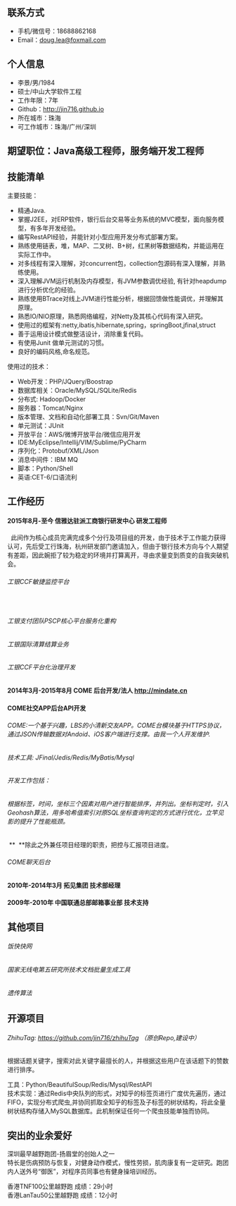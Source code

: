 ## 联系方式

* 手机/微信号：18688862168 
* Email：doug.lea@foxmail.com

## 个人信息

* 李景/男/1984 
* 硕士/中山大学软件工程 
* 工作年限：7年
* Github：http://jin716.github.io
* 所在城市：珠海
* 可工作城市：珠海/广州/深圳

## 期望职位：Java高级工程师，服务端开发工程师


## 技能清单

主要技能：
* 精通Java.
* 掌握J2EE，对ERP软件，银行后台交易等业务系统的MVC模型，面向服务模型，有多年开发经验。
* 编写RestAPI经验，并能针对小型应用开发分布式部署方案。
* 熟练使用链表，堆，MAP、二叉树、B+树，红黑树等数据结构，并能运用在实际工作中。
* 对多线程有深入理解，对concurrent包，collection包源码有深入理解，并熟练使用。
* 深入理解JVM运行机制及内存模型，有JVM参数调优经验, 有针对heapdump进行分析优化的经验。
* 熟练使用BTrace对线上JVM进行性能分析，根据回馈做性能调优，并理解其原理。
* 熟悉IO/NIO原理，熟悉网络编程，对Netty及其核心代码有深入研究。
* 使用过的框架有:netty,ibatis,hibernate,spring，springBoot,jfinal,struct
* 善于运用设计模式做整洁设计，消除重复代码。
* 有使用Junit 做单元测试的习惯。
* 良好的编码风格,命名规范。

使用过的技术：
* Web开发：PHP/JQuery/Boostrap
* 数据库相关：Oracle/MySQL/SQLite/Redis
* 分布式: Hadoop/Docker
* 服务器：Tomcat/Nginx
* 版本管理、文档和自动化部署工具：Svn/Git/Maven
* 单元测试：JUnit
* 开放平台：AWS/微博开放平台/微信应用开发
* IDE:MyEclipse/Intellij/VIM/Sublime/PyCharm
* 序列化：Protobuf/XML/Json
* 消息中间件：IBM MQ
* 脚本：Python/Shell
* 英语:CET-6/口语流利


## 工作经历
#### 2015年8月-至今 信雅达驻派工商银行研发中心 研发工程师

   此间作为核心成员完满完成多个分行及项目组的开发，由于技术于工作能力获得认可，先后受工行珠海，杭州研发部门邀请加入，但由于银行技术方向与个人期望有差距，因此婉拒了较为稳定的环境并打算离开，寻由求量变到质变的自我突破机会。 
  
###### 工银CCF敏捷监控平台
   
###### 工银支付团队PSCP核心平台服务化重构

###### 工银国际清算结算业务

###### 工银CCF平台化治理开发

#### 2014年3月-2015年8月  COME 后台开发/法人 http://mindate.cn
#### COME社交APP后台API开发
###### COME:一个基于兴趣，LBS的小清新交友APP。COME台模块基于HTTPS协议，通过JSON传输数据对Andoid、iOS客户端进行支撑。由我一个人开发维护.    
###### 技术工具: JFinal/Jedis/Redis/MyBatis/Mysql
###### 开发工作包括：
###### 根据标签，时间，坐标三个因素对用户进行智能排序，并列出。坐标判定时，引入Geohash算法，用多哈希值索引对原SQL坐标查询判定的方式进行优化，立竿见影的提升了性能瓶颈。
  **
  **除此之外兼任项目经理的职责，把控与汇报项目进度。
  
###### COME聊天后台

#### 2010年-2014年3月 拓见集团 技术部经理
#### 2009年-2010年 中国联通总部邮箱事业部 技术支持

## 其他项目
###### 饭快快网
###### 国家无线电第五研究所技术文档批量生成工具
###### 遗传算法

##  开源项目

###### ZhihuTag: https://github.com/jin716/zhihuTag （原创Repo,建设中）
根据话题关键字，搜索对此关键字最擅长的人，并根据这些用户在该话题下的赞数进行排序。  

工具：Python/BeautifulSoup/Redis/Mysql/RestAPI   
技术实现：通过Redis中央队列的形式，对知乎的标签页进行广度优先遍历，通过FIFO，实现分布式爬虫,并协同抓取全知乎的标签及子标签的树状结构，将此全量树状结构存储入MySQL数据库。此机制保证任何一个爬虫技能单独而协同。
  
## 突出的业余爱好
深圳最早越野跑团-扬眉堂的创始人之一  
特长是伤病预防与恢复，对健身动作模式，慢性劳损，肌肉康复有一定研究。跑团内人送外号“御医”，对程序员同事也有健身操培训经历。   

香港TNF100公里越野跑 成绩：29小时   
香港LanTau50公里越野跑 成绩：12小时
